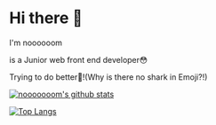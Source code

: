 # Hi there 👋

I'm noooooom

is a Junior web front end developer😳

Trying to do better🐬!(Why is there no shark in Emoji?!)

[![nooooooom's github stats](https://github-readme-stats.vercel.app/api?username=nooooooom)](https://github.com/anuraghazra/github-readme-stats)

[![Top Langs](https://github-readme-stats.vercel.app/api/top-langs/?username=nooooooom&layout=compact)](https://github.com/anuraghazra/github-readme-stats)
